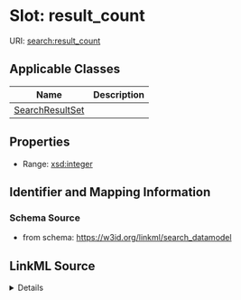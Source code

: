 # Slot: result_count

URI: [search:result_count](https://w3id.org/linkml/search_datamodel/result_count)



<!-- no inheritance hierarchy -->




## Applicable Classes

| Name | Description |
| --- | --- |
[SearchResultSet](SearchResultSet.md) | 






## Properties

* Range: [xsd:integer](http://www.w3.org/2001/XMLSchema#integer)







## Identifier and Mapping Information







### Schema Source


* from schema: https://w3id.org/linkml/search_datamodel




## LinkML Source

<details>
```yaml
name: result_count
from_schema: https://w3id.org/linkml/search_datamodel
rank: 1000
alias: result_count
owner: SearchResultSet
domain_of:
- SearchResultSet
range: integer

```
</details>